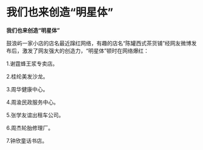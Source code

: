 # 我们也来创造“明星体”

**我们也来创造“明星体”**

鼓浪屿一家小店的店名最近蹿红网络，有趣的店名“陈罐西式茶货铺”经网友微博发布后，激发了网友强大的创造力，“明星体”顿时在网络爆红： 

1.谢霆蜂王浆专卖店。 

2.桂纶美发沙龙。 

3.周华健康中心。 

4.周渝民政服务中心。 

5.张学友谊出租车公司。 

6.周杰轮胎修理厂。 

7.钟欣童话书店。
